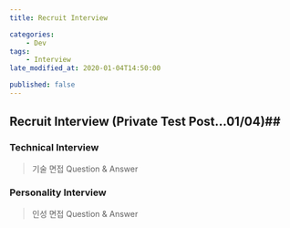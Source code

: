 ```yaml
---
title: Recruit Interview

categories:
    - Dev
tags:
    - Interview
late_modified_at: 2020-01-04T14:50:00

published: false
---
```


## Recruit Interview (Private Test Post...01/04)##

### Technical Interview ###

> 기술 면접 Question & Answer 




### Personality Interview ###

> 인성 면접 Question & Answer
